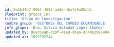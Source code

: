```yaml
---
id: 0a2b44b7-906f-4582-a3de-4ba7e9a05db1
blueprint: grupos_inv
title: 'Grupo de investigación'
nombre_grupo: 'GESTORES DEL CAMBIO ECOAMIGABLE'
jefe_grupo: 'Dra. Silvia Soledad Lopez Ibañez'
updated_by: 06ac68ab-d29f-41e9-9b9a-dd4da3996484
updated_at: 1692202244
---
```

